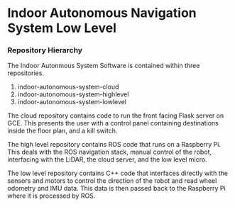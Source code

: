 # Indoor Autonomous Navigation System Low Level

### Repository Hierarchy

The Indoor Autonmous System Software is contained within three repositories. 

1. indoor-autonomous-system-cloud
1. indoor-autonomous-system-highlevel
1. indoor-autonomous-system-lowlevel

The cloud repository contains code to run the front facing Flask server on GCE. This presents the user with a control panel containing destinations inside the floor plan, and a kill switch.

The high level repository contains ROS code that runs on a Raspberry Pi. This deals with the ROS navigation stack, manual control of the robot, interfacing with the LiDAR, the cloud server, and the low level micro. 

The low level repository contains C++ code that interfaces directly with the sensors and motors to control the direction of the robot and read wheel odometry and IMU data. This data is then passed back to the Raspberry Pi where it is processed by ROS. 
